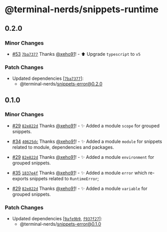 # @terminal-nerds/snippets-runtime<!-- markdownlint-disable line-length list-marker-space no-duplicate-header ul-style ul-indent no-bare-urls -->

## 0.2.0

### Minor Changes

-   [#53](https://github.com/terminal-nerds/snippets/pull/53) [`7ba7377`](https://github.com/terminal-nerds/snippets/commit/7ba73779bb732b0f1bfe7a9d1c702514fb99a193) Thanks [@xeho91](https://github.com/xeho91)! - ⬆️ Upgrade `typescript` to `v5`

### Patch Changes

-   Updated dependencies [[`7ba7377`](https://github.com/terminal-nerds/snippets/commit/7ba73779bb732b0f1bfe7a9d1c702514fb99a193)]:
    -   @terminal-nerds/snippets-error@0.2.0

## 0.1.0

### Minor Changes

-   [#29](https://github.com/terminal-nerds/snippets/pull/29) [`82e822d`](https://github.com/terminal-nerds/snippets/commit/82e822d32580c8f31a51416b05cca0f6a4222c20) Thanks [@xeho91](https://github.com/xeho91)! - ✨ Added a module `scope` for grouped snippets.

-   [#34](https://github.com/terminal-nerds/snippets/pull/34) [`40625dc`](https://github.com/terminal-nerds/snippets/commit/40625dcc60a3d3484e1b9bed3b840f215e3c4803) Thanks [@xeho91](https://github.com/xeho91)! - ✨ Added a module `module` for snippets related to module, dependencies and packages.

-   [#29](https://github.com/terminal-nerds/snippets/pull/29) [`82e822d`](https://github.com/terminal-nerds/snippets/commit/82e822d32580c8f31a51416b05cca0f6a4222c20) Thanks [@xeho91](https://github.com/xeho91)! - ✨ Added a module `environment` for grouped snippets.

-   [#35](https://github.com/terminal-nerds/snippets/pull/35) [`1837e4f`](https://github.com/terminal-nerds/snippets/commit/1837e4f5ee3883b2187c5b81f6cf8ceb2ed7619a) Thanks [@xeho91](https://github.com/xeho91)! - ✨ Added a module `error` which re-exports snippets related to `RuntimeError`;

-   [#29](https://github.com/terminal-nerds/snippets/pull/29) [`82e822d`](https://github.com/terminal-nerds/snippets/commit/82e822d32580c8f31a51416b05cca0f6a4222c20) Thanks [@xeho91](https://github.com/xeho91)! - ✨ Added a module `variable` for grouped snippets.

### Patch Changes

-   Updated dependencies [[`9afe9b9`](https://github.com/terminal-nerds/snippets/commit/9afe9b904c74d6ad572fd5cff9ac69f6610c36cf), [`f937f27`](https://github.com/terminal-nerds/snippets/commit/f937f27a25efd5ca3ce38a83710465f3486b6adb)]:
    -   @terminal-nerds/snippets-error@0.1.0
